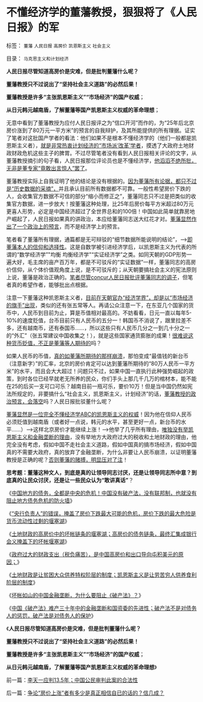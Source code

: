 # 不懂经济学的董藩教授，狠狠将了《人民日报》的军

标签： `董藩` `人民日报` `高房价` `凯恩斯主义` `社会主义` 

目录： `马克思主义和计划经济`

**人民日报尽管知道高房价是灾难，但是批判董藩什么呢？**

**董藩教授只不过说出了“坚持社会主义道路”的必然后果！**

**董藩教授是许多“主张凯恩斯主义”“市场经济”的国产权威**；

**从日元韩元越南盾，了解董藩等国产凯恩斯主义权威的革命理想**；

无意中看到了董藩教授为应付人民日报评之为“信口开河”而作的，为“25年后北京房价涨到了80万元一平方米”的预言的自我辩护，及其所能提供的所有理据。证实了笔者对这批国产学者的看法：他们如果不是根本不懂经济学的（他们一般都是凯恩斯主义者），[就是非常热衷计划经济的“市场派‘改革’学者](../../../2009/10/21/人，鬼.md)，摸透了大政府土地财政财政危机这些主子的脾胃。不过尽管笔者没有看到人民日报相关评论的文字，从董藩教授摘引的句子看，人民日报那位评论员也是不懂经济学，[他滔滔不绝所批，无非是董专家“竟敢出言惊人”罢了](../../../2009/4/2/大学无书：不准为“雷人”专家辩护！.md)。

董藩教授实际上自我证明了他的结论是没有根据的。[因为董藩所有论据，都只不过是“历史数据的采摘”，](../../../2013/9/24/让经济学走下神坛，及约瑟夫.熊彼特的逻辑错误.md)并且承认目前所有数据都不可靠。一般性希望房价下跌的人，会收集官方数据不可信的部分“缩小而修正之”，董藩同志只不过是把类似的收集官方数据，进一步放大！按董藩这种处理，比25年后房价每平方米超过80万元更喜人形势，必定是中国经济超过了全世界总和的100倍！中国如此简单就靠房地产崛起了，人民日报如果真的讲政治，本应给董藩同志送大红花才对。[董藩显然作出了一个政治上的预言](../../../2008/7/10/徐牛赌，赌的是政治.md)，而不是经济学上的预言。

笔者看了董藩所有理据，通篇都是无可辩驳的“细节数据所能说明的结论”，——>[即董藩本人的信仰和选择性](../../../2011/6/9/历史观就是现实的世界观.md)。这是自数学被引进经济学后，以凯恩斯主义为代表的所谓的“数学经济学”"均衡
均衡经济学"“实证经济学”之类。如同天朝的GDP形势一遍大好，毛主席的亩产百万年，都是不可驳斥的“实证数据”一样，董藩同志的高房价信仰，从个体价值观角度上说，是不可驳斥的；从天朝要搞社会主义的宪法原则上说，董藩是政治正确的。[笔者尽管concur人民日报批评董藩同志的调子](../../../2013/9/15/大政府经高房价到大萧条——&gt;通往奴役之路.md)，但笔者真的希望作者，能够批出点根据。

注意一下董藩这种凯恩斯主义者，[目前在天朝官办“经济学界”，却是以“市场经济的旗手”出现](../../../2013/9/23/科斯交易成本“最优化”的忽悠，此最优化，非彼最优化.md)，类似的还有张五常等人。再请公众注意一下，在东亚几个国家的货币中，人民币到目前为止，算是币值相对最高的。不妨看看，日元一直以每年5-10%的速度贬值，台币目前只有人民币的五分一！韩国币不消说了，跟里拉差不多，还有越南币，还有泰国币……，所以这些只有人民币几分之一到几十分之一的“外汇”（张五常建议中国收集之！），就是这些国家通货膨胀的成果！[很难说这种货币贬值，不正是董藩等人期待的](../../../2013/9/4/高房价当然因为钞票印多了&nbsp;，但不完全是央行的责任；.md)吗？

如果人民币的币值，[真的如董藩所期待的那样崩溃](../../../2013/9/3/高房价“保值”的信仰只能“镇压”.md)，那怕变成“最值钱的新台币（注意新字）”的汇率，北京的房价肯定可以达到董藩所期待的“80万人民币一平方米”的水平，而且会大大超过！问题只不过，如果中国一直执行此种强势崛起的政策，到时各位已经早就老无所养的民众，你们手头上那几千几万的棺材本，能不能在25的后买一支可口可乐？越南目前一瓶可乐，要价10万！但是当中国仍然如宪法所规定的，非要搞什么“社会主义，凯恩斯主义，计划经济”的话，[董藩教授的政治预言，会落空](../../../2013/8/29/土地财政的高房价，是最根本性的经济危机，及张五常同志的贡献.md)吗？人民日报批驳董什么呢？

[董藩显然是一位完全不懂经济学ABC的凯恩斯主义的权威](../../../2013/9/21/绝大部分经济学家，不是荒谬的，就是邪恶的，或者没用的.md)！因为他在信仰人民币必须贬值到越南盾（或者好一点说，韩元的水平，甚至更好一点，新台币的水平……）——>这样北京房价才能继续上涨！——>他举了几乎所有理由，[唯独没有举凯恩斯主义和金融垄断的理由](../../../2013/9/14/土地财政的高房价中的坏帐链条的堰塞湖.md)，没有举地方大政府过大的税收和土地财政的理由，他完全没有考虑，假如中国不走社会主义道路，假如中国真的搞市场经济，假如中国真的不需要大政府，真的放弃了金融垄断，为什么非要让人民币崩溃，以证明董藩教授是正确的呢？[否则董藩的赌搏，明显压对了注](../../../2008/7/11/为什么说徐牛赌房价，赌的是政治.md)！

**思考题：董藩这种文人，到底是真的让领导同志讨厌，还是让领导同志所中意？到底真的让民众讨厌，还是让一些民众认为“敢讲真话”**？

《[中国地方的债务，全都是中央的危机！中国没有破产法，没有联邦制，也就没有阻止地方债务危机的防火墙](../../../2013/9/8/中国没有破产法和联邦制，缺乏阻止债务危机扩散的防火墙.md)》

《[“央行负责人”的错误，掩盖了房价下跌最大可能的危机，房价下跌的最大危险是货币流动性过剩的堰塞湖](../../../2013/9/9/房价下跌的最大危险及央行负责人的常识性错误.md)》

《[土地财政的高房价中的坏帐链条的堰塞湖；高房价的债务链条，最终汇集成银行会义掩盖下的坏帐堰塞湖](../../../2013/9/14/土地财政的高房价中的坏帐链条的堰塞湖.md)》

《[政府过大的财政支出（税负痛苦），是中国高房价和出口导向屯积美元的原因；](../../../2013/9/15/大政府经高房价到大萧条——&gt;通往奴役之路.md)》

《[土地财政是让贫困大众供养特权阶层的制度；凯恩斯主义是让劳苦穷人供养食利阶层的制度](../../../2013/9/16/当凯恩斯主义高房价，让有钱的人向欠债的大爷倾斜.md)》

《[坏帐如山的中国金融垄断，为什么要阻止《破产法》？](../../../2013/9/17/坏帐如山的中国金融垄断，为什么要阻止《破产法》？.md)》

《[中国《破产法》难产三十年中的金融垄断和国资委的先进性；破产法不是对债务人的惩罚，破产法是对债务人的保护](../../../2013/9/18/《破产法》难产，不如先恢复债务奴隶制.md)》

《**人民日报尽管知道高房价是灾难，但是批判董藩什么呢？**

**董藩教授只不过说出了“坚持社会主义道路”的必然后果！**

**董藩教授是许多“主张凯恩斯主义”“市场经济”的国产权威**；

**从日元韩元越南盾，了解董藩等国产凯恩斯主义权威的革命理想**》

前一篇：[李天一应判13.5年；中国公民审判此案的合法性](../../../2013/9/26/李天一应判13.5年；中国公民审判此案的合法性.md)

后一篇：[争论“房价上涨”者有多少是真正相信自已的话的？信几成？](../../../2013/9/26/争论“房价上涨”者有多少是真正相信自已的话的？信几成？.md)